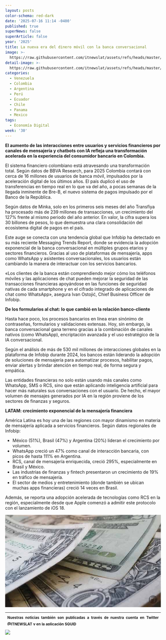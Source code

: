 ```yaml
---
layout: posts
color-schema: red-dark
date: '2025-07-16 11:14 -0400'
published: true
superNews: false
superArticle: false
year: '2025'
title: La nueva era del dinero móvil con la banca conversacional
image: >-
  https://raw.githubusercontent.com/itnewslat/assets/refs/heads/master/img/540x320/Dinero-p.jpg
detail-image: >-
  https://raw.githubusercontent.com/itnewslat/assets/refs/heads/master/img/1024x680/Dinero-g.jpg
categories:
  - Venezuela
  - Colombia
  - Argentina
  - Perú
  - Ecuador
  - Chile
  - Panama
  - Mexico
tags:
  - Economía Digital
week: '30'
---
```

**El aumento de las interacciones entre usuarios y servicios financieros por canales de mensajería y chatbots con IA refleja una transformación acelerada en la experiencia del consumidor bancario en Colombia.**

El sistema financiero colombiano está atravesando una transformación total. Según datos de BBVA Research, para 2025 Colombia contará con cerca de 16 millones de usuarios de banca móvil, impulsados por la aceleración digital de los últimos años. El país duplicó el uso de transferencias en tiempo real en lo que va del año, a pocas semanas de la llegada inminente de Bre-B, el nuevo sistema de pagos impulsado por el Banco de la República.

Según datos de Minka, solo en los primeros seis meses del año Transfiya ha procesado más de 239 millones de transacciones, un crecimiento del 127% frente al mismo periodo del año anterior. En valor, la cifra supera los 30 billones de pesos, lo que demuestra una clara consolidación del ecosistema digital de pagos en el país.

Este auge se conecta con una tendencia global que Infobip ha detectado en su más reciente Messaging Trends Report, donde se evidencia la adopción exponencial de la banca conversacional en múltiples grupos etarios y sectores financieros. Gracias al uso de plataformas de mensajería, apps como WhatsApp y asistentes conversacionales, los usuarios están cambiando la manera de interactuar con los servicios bancarios.

«Los clientes de la banca están comprendiendo mejor cómo los teléfonos móviles y las aplicaciones de chat pueden mejorar la seguridad de las transacciones financieras apoyándose en las funciones de seguridad nativas de cada smartphone y en el cifrado integrado de aplicaciones de chat como WhatsApp», asegura Ivan Ostojić, Chief Business Officer de Infobip.

**De los formularios al chat: lo que cambió en la relación banco-cliente**

Hasta hace poco, los procesos bancarios en línea eran sinónimo de contraseñas, formularios y validaciones extensas. Hoy, sin embargo, la banca conversacional gana terreno gracias a la combinación de canales nativos (como WhatsApp), encriptación avanzada y el uso estratégico de la IA conversacional.

Según el análisis de más de 530 mil millones de interacciones globales en la plataforma de Infobip durante 2024, los bancos están liderando la adopción de soluciones de mensajería para automatizar procesos, habilitar pagos, enviar alertas y brindar atención en tiempo real, de forma segura y empática.

Las entidades financieras no solo están usando más canales como WhatsApp, SMS o RCS, sino que están aplicando inteligencia artificial para hacer más naturales sus conversaciones con el usuario. De hecho, el mayor volumen de mensajes generados por IA en la región proviene de los sectores de finanzas y seguros.

**LATAM: crecimiento exponencial de la mensajería financiera**

América Latina es hoy una de las regiones con mayor dinamismo en materia de mensajería aplicada a servicios financieros. Según datos regionales de Infobip:

- México (51%), Brasil (47%) y Argentina (20%) lideran el crecimiento por volumen.
- WhatsApp creció un 47% como canal de interacción bancaria, con picos de hasta 111% en Argentina.
- RCS, canal de mensajería enriquecida, creció 295%, especialmente en Brasil y México.
- Las industrias de finanzas y fintech presentaron un crecimiento de 19% en tráfico de mensajería.
- El sector de medios y entretenimiento (donde también se ubican muchas apps financieras) creció 14 veces en Brasil.

Además, se reporta una adopción acelerada de tecnologías como RCS en la región, especialmente desde que Apple comenzó a admitir este protocolo con el lanzamiento de iOS 18.

![](https://raw.githubusercontent.com/itnewslat/assets/refs/heads/master/img/540x320/Dinero-p.jpg)

<table style="height: 42px;" width="569">
<tbody>
<tr>
<td style="text-align: justify;"><sub><strong>Nuestras noticias también son publicadas a través de nuestra cuenta en Twitter <a href="https://twitter.com/itnewslat?lang=es">@ITNEWSLAT</a> y en la aplicación <a href="https://squidapp.co/en/">SQUID</a></strong></sub></td>
</tr>
</tbody>
</table>

<img src="https://tracker.metricool.com/c3po.jpg?hash=56f88a41e39ab42c063cc51676587a04"/>